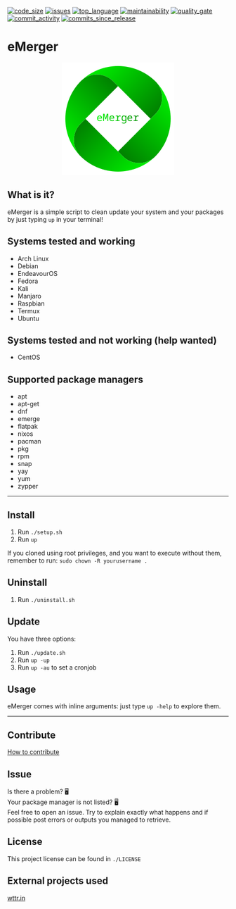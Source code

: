 [![code_size](https://img.shields.io/github/languages/code-size/MasterCruelty/eMerger)](https://img.shields.io/github/languages/code-size/MasterCruelty/eMerger)
[![issues](https://img.shields.io/github/issues/MasterCruelty/eMerger)](https://img.shields.io/github/issues/MasterCruelty/eMerger)
[![top_language](https://img.shields.io/github/languages/top/MasterCruelty/eMerger)](https://img.shields.io/github/languages/top/MasterCruelty/eMerger)
[![maintainability](https://sonarcloud.io/api/project_badges/measure?project=MasterCruelty_eMerger&metric=sqale_rating)](https://sonarcloud.io/api/project_badges/measure?project=MasterCruelty_eMerger&metric=sqale_rating)
[![quality_gate](https://sonarcloud.io/api/project_badges/measure?project=MasterCruelty_eMerger&metric=alert_status)](https://sonarcloud.io/api/project_badges/measure?project=MasterCruelty_eMerger&metric=alert_status)
[![commit_activity](https://img.shields.io/github/commit-activity/w/MasterCruelty/eMerger)](https://img.shields.io/github/commit-activity/w/MasterCruelty/eMerger)
[![commits_since_release](https://img.shields.io/github/commits-since/MasterCruelty/emerger/latest?color=44CC11&style=flat-square)](https://img.shields.io/github/commits-since/MasterCruelty/emerger/latest?color=44CC11&style=flat-square)

<h1>eMerger</h1>
<p align="center">
    <img src="./src/logo/big_name.png" alt="logo">
</p>

<h2>What is it?</h2>
eMerger is a simple script to clean update your system and your packages by just typing <code>up</code> in your terminal!<br>

<h2>Systems tested and working</h2>
<ul>
    <li>Arch Linux</li>
    <li>Debian</li>
    <li>EndeavourOS</li>
    <li>Fedora</li>
    <li>Kali</li>
    <li>Manjaro</li>
    <li>Raspbian</li>
    <li>Termux</li>
    <li>Ubuntu</li>
</ul>

<h2>Systems tested and not working (help wanted)</h2>
<ul>
    <li>CentOS</li>
</ul>

<h2>Supported package managers</h2>
<ul>
    <li>apt</li>
    <li>apt-get</li>
    <li>dnf</li>
    <li>emerge</li>
    <li>flatpak</li>
    <lI>nixos</li>
    <li>pacman</li>
    <li>pkg</li>
    <li>rpm</li>
    <li>snap</li>
    <li>yay</li>
    <li>yum</li>
    <li>zypper</li>
</ul>

---

<h2>Install</h2>
<ol>
    <li> Run <code>./setup.sh</code> </li>
    <li> Run <code>up</code></li>
</ol>
If you cloned using root privileges, and you want to execute without them, remember to run: <code>sudo chown -R yourusername .</code>
<h2>Uninstall</h2>
<ol>
    <li>Run <code>./uninstall.sh</code></li>
</ol>
<h2>Update</h2>
You have three options:
<ol>
    <li>Run <code>./update.sh</code></li>
    <li>Run <code>up -up</code></li>
    <li>Run <code>up -au</code> to set a cronjob</li>
</ol>
<h2>Usage</h2>
eMerger comes with inline arguments: just type <code>up -help</code> to explore them.

---

<h2>Contribute</h2>
<a href="https://github.com/MasterCruelty/eMerger/blob/main/CONTRIBUTING.md">How to contribute</a><br>
<h2>Issue</h2>
Is there a problem? 🖥️<br>
Your package manager is not listed? 🖥️<br>
Feel free to open an issue. Try to explain exactly what happens and if possible post errors or outputs you managed to retrieve.<br>
<h2>License</h2>
 This project license can be found in <code>./LICENSE</code>
<h2>External projects used</h2>
<a href="https://github.com/chubin/wttr.in">wttr.in</a>
